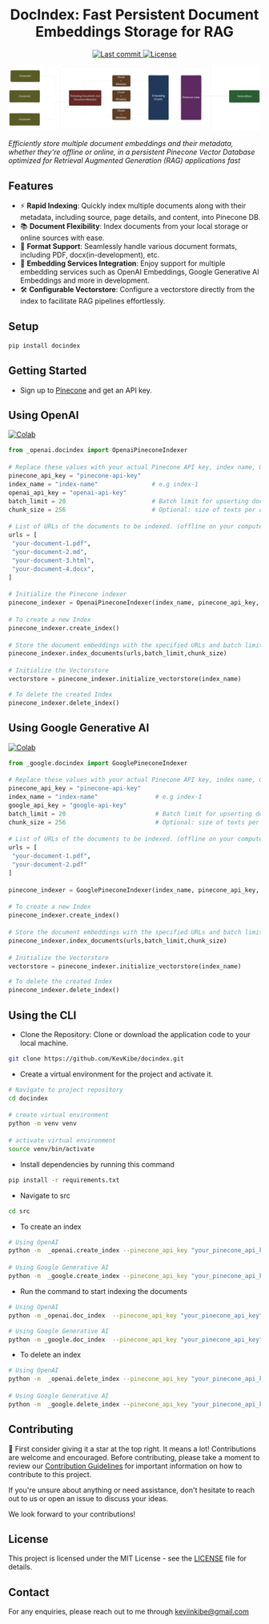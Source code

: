<h1 align="center">DocIndex: Fast Persistent Document Embeddings Storage for RAG</h1>
<p align="center">

  <a href="https://github.com/KevKibe/docindex/commits/">
    <img src="https://img.shields.io/github/last-commit/KevKibe/docindex?" alt="Last commit">
  </a>
  <a href="https://github.com/KevKibe/docindex/blob/master/LICENSE">
    <img src="https://img.shields.io/github/license/KevKibe/docindex?" alt="License">
  </a>
<br>

![Diagram](diagram.png)

 *Efficiently store multiple document embeddings and their metadata, whether they're offline or online, in a persistent Pinecone Vector Database optimized for Retrieval Augmented Generation (RAG) applications fast*
## Features

- ⚡️ **Rapid Indexing**: Quickly index multiple documents along with their metadata, including source, page details, and content, into Pinecone DB.<br>
- 📚 **Document Flexibility**: Index documents from your local storage or online sources with ease.<br>
- 📂 **Format Support**: Seamlessly handle various document formats, including PDF, docx(in-development), etc.<br>
- 🔁 **Embedding Services Integration**: Enjoy support for multiple embedding services such as OpenAI Embeddings, Google Generative AI Embeddings and more in development.<br>
- 🛠️ **Configurable Vectorstore**: Configure a vectorstore directly from the index to facilitate RAG pipelines effortlessly.

## Setup

```python
pip install docindex
```

## Getting Started
- Sign up to [Pinecone](https://www.pinecone.io/) and get an API key.
## Using OpenAI 
[![Colab](https://colab.research.google.com/assets/colab-badge.svg)](https://colab.research.google.com/drive/1f5DzVjM9n9XWFtErTdWkKUFtszXyqzMI#scrollTo=olWrGV2viIsP)
```python
from _openai.docindex import OpenaiPineconeIndexer

# Replace these values with your actual Pinecone API key, index name, OpenAI API key
pinecone_api_key = "pinecone-api-key"
index_name = "index-name"               # e.g index-1
openai_api_key = "openai-api-key"
batch_limit = 20                        # Batch limit for upserting documents
chunk_size = 256                        # Optional: size of texts per chunk. 

# List of URLs of the documents to be indexed. (offline on your computer or online)
urls = [
 "your-document-1.pdf",
 "your-document-2.md",
 "your-document-3.html",
 "your-document-4.docx",
]

# Initialize the Pinecone indexer
pinecone_indexer = OpenaiPineconeIndexer(index_name, pinecone_api_key, openai_api_key)

# To create a new Index
pinecone_indexer.create_index()

# Store the document embeddings with the specified URLs and batch limit
pinecone_indexer.index_documents(urls,batch_limit,chunk_size)

# Initialize the Vectorstore
vectorstore = pinecone_indexer.initialize_vectorstore(index_name)
```
```python
# To delete the created Index
pinecone_indexer.delete_index()
```


## Using Google Generative AI  
[![Colab](https://colab.research.google.com/assets/colab-badge.svg)](https://colab.research.google.com/drive/1C4DyIsWMJWUmNuXEmmUMyshqoAKspFlp?usp=sharing)
```python
from _google.docindex import GooglePineconeIndexer

# Replace these values with your actual Pinecone API key, index name, Google API key
pinecone_api_key = "pinecone-api-key"
index_name = "index-name"                # e.g index-1
google_api_key = "google-api-key"
batch_limit = 20                         # Batch limit for upserting documents
chunk_size = 256                         # Optional: size of texts per chunk. 

# List of URLs of the documents to be indexed. (offline on your computer or an online)
urls = [
 "your-document-1.pdf",
 "your-document-2.pdf"
]

pinecone_indexer = GooglePineconeIndexer(index_name, pinecone_api_key, google_api_key)

# To create a new Index
pinecone_indexer.create_index()

# Store the document embeddings with the specified URLs and batch limit
pinecone_indexer.index_documents(urls,batch_limit,chunk_size)

# Initialize the Vectorstore
vectorstore = pinecone_indexer.initialize_vectorstore(index_name)
```
```python
# To delete the created Index
pinecone_indexer.delete_index()
```


## Using the CLI

- Clone the Repository: Clone or download the application code to your local machine.
```bash
git clone https://github.com/KevKibe/docindex.git
```

- Create a virtual environment for the project and activate it.
```bash
# Navigate to project repository
cd docindex

# create virtual environment
python -m venv venv

# activate virtual environment
source venv/bin/activate
```
- Install dependencies by running this command
```bash
pip install -r requirements.txt
```

- Navigate to src 
```bash
cd src
```
- To create an index

```bash
# Using OpenAI 
python -m  _openai.create_index --pinecone_api_key "your_pinecone_api_key" --index_name "your_index_name" --openai_api_key "your_openai_api_key"

# Using Google Generative AI
python -m  _google.create_index --pinecone_api_key "your_pinecone_api_key" --index_name "your_index_name" --google_api_key "your_google_api_key"
```

- Run the command to start indexing the documents

```bash
# Using OpenAI 
python -m _openai.doc_index  --pinecone_api_key "your_pinecone_api_key" --index_name "your_index_name" --openai_api_key "your_openai_api_key" --batch_limit 10 --docs  "doc-1.pdf" "doc-2.pdf' --chunk_size 256 
```
```bash
# Using Google Generative AI 
python -m _google.doc_index  --pinecone_api_key "your_pinecone_api_key" --index_name "your_index_name" --google_api_key "your_google_api_key" --batch_limit 10 --docs  "doc-1.pdf" "doc-2.pdf' --chunk_size 256 
```
- To delete an index

```bash
# Using OpenAI 
python -m  _openai.delete_index --pinecone_api_key "your_pinecone_api_key" --index_name "your_index_name" --openai_api_key "your_openai_api_key"

# Using Google Generative AI
python -m  _google.delete_index --pinecone_api_key "your_pinecone_api_key" --index_name "your_index_name" --google_api_key "your_google_api_key"
```

## Contributing 
🌟 First consider giving it a star at the top right. It means a lot!
Contributions are welcome and encouraged.
Before contributing, please take a moment to review our [Contribution Guidelines](https://github.com/KevKibe/docindex/blob/master/DOCS/CONTRIBUTING.md) for important information on how to contribute to this project.

If you're unsure about anything or need assistance, don't hesitate to reach out to us or open an issue to discuss your ideas.

We look forward to your contributions!

## License
This project is licensed under the MIT License - see the [LICENSE](https://github.com/KevKibe/docindex/blob/master/LICENSE) file for details.

## Contact
For any enquiries, please reach out to me through keviinkibe@gmail.com

